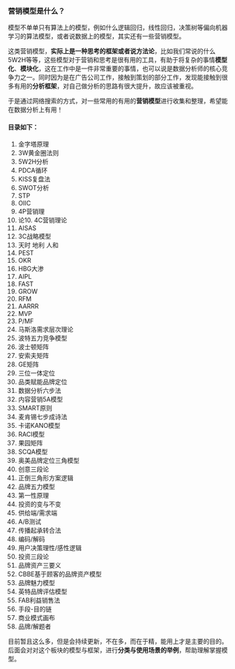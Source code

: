   ### 营销模型是什么？
  
  模型不单单只有算法上的模型，例如什么逻辑回归，线性回归，决策树等偏向机器学习的算法模型，或者说数据上的模型，其实还有一些营销模型。
  
  这类营销模型，**实际上是一种思考的框架或者说方法论**，比如我们常说的什么5W2H等等，这些模型对于营销和思考是很有用的工具，有助于将复杂的事情**模型化**、**模块化**，这在工作中是一件非常重要的事情，也可以说是数据分析师的核心竞争力之一。同时因为是在广告公司工作，接触到策划的部分工作，发现能接触到很多有用的**分析框架**，对自己做分析的思路有很大提升，故应该被重视。  
  
  于是通过网络搜索的方式，对一些常用的有用的**营销模型**进行收集和整理，希望能在数据分析上有用！

  #### 目录如下：

  1. 金字塔原理
  2.  3W黄金圈法则
  3.  5W2H分析
  4.  PDCA循环
  5.  KISS复盘法
  6.  SWOT分析
  7.  STP
  8.  OIIC
  9.  4P营销理
  10.  论10. 4C营销理论
  11.  AISAS
  12.  3C战略模型
  13.  天时 地利 人和
  14.  PEST
  15.  OKR
  16.  HBG大渗
  17.  AIPL
  18.  FAST
  19.  GROW
  20.  RFM
  21.  AARRR
  22.  MVP
  23.  P/MF
  24.  马斯洛需求层次理论
  25.  波特五力竞争模型
  26.  波士顿矩阵
  27.  安索夫矩阵
  28.  GE矩阵
  29.  三位一体定位
  30.  品类赋能品牌定位
  31.  数据分析六步法
  32.  内容营销5A模型
  33.  SMART原则
  34.  麦肯锡七步成诗法
  35.  卡诺KANO模型
  36.  RACI模型
  37.  果园矩阵
  38.  SCQA模型
  39.  奥美品牌定位三角模型
  40.  创意三段论
  41.  正倒三角形方案逻辑
  42.  品牌五力模型
  43.  第一性原理
  44.  投资的变与不变
  45.  供给端/需求端
  46.  A/B测试
  47.  传播起承转合法
  48.  编码/解码
  49.  用户决策理性/感性逻辑
  50.  投资三段论
  51.  品牌资产三要义
  52.  CBBE基于顾客的品牌资产模型
  53.  品牌魅力模型
  54.  英特品牌评估模型
  55.  FAB利益销售法
  56.  手段-目的链
  57.  商业模式画布
  58.  品牌/解题者

目前暂且这么多，但是会持续更新，不在多，而在于精，能用上才是主要的目的。后面会对对这个板块的模型与框架，进行**分类与使用场景的举例**，帮助理解掌握模型。

